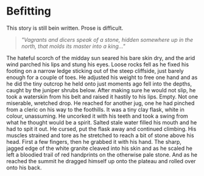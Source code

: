 # Befitting

<div class="warning">This story is still bein written. Prose is difficult.</div>

> *"Vagrants and dicers speak of a stone,*
> *hidden somewhere up in the north,*
> *that molds its master into a king..."*


The hateful scorch of the midday sun seared his bare skin dry, and the arid wind parched his lips and stung his eyes. 
Loose rocks fell as he fixed his footing on a narrow ledge sticking out of the steep cliffside, just barely enough for a couple of toes.
He adjusted his weight to free one hand and as he did the tiny outcrop he held onto just moments ago fell into the depths, caught by the juniper shrubs below. 
After making sure he would not slip, he took a waterskin from his belt and raised it hastily to his lips.
Empty. 
Not one miserable, wretched drop.
He reached for another jug, one he had pinched from a cleric on his way to the foothills.
It was a tiny clay flask, white in colour, unassuming.
He uncorked it with his teeth and took a swing from what he thought would be a spirit. 
Salted stale water filled his mouth and he had to spit it out.
He cursed, put the flask away and continued climbing.
His muscles strained and tore as he stretched to reach a bit of stone above his head.
First a few fingers, then he grabbed it with his hand.
The sharp, jagged edge of the white granite cleaved into his skin and as he scaled he left a bloodied trail of red handprints on the otherwise pale stone. 
And as he reached the summit he dragged himself up onto the plateau and rolled over onto his back. 

